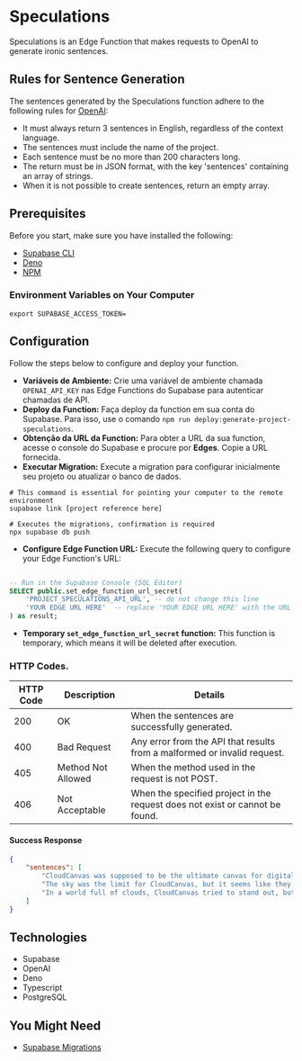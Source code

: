 # Speculations

Speculations is an Edge Function that makes requests to OpenAI to generate ironic sentences.

## Rules for Sentence Generation

The sentences generated by the Speculations function adhere to the following rules for [OpenAI](https://platform.openai.com/docs/guides/text-generation/chat-completions-api):

- It must always return 3 sentences in English, regardless of the context language.
- The sentences must include the name of the project.
- Each sentence must be no more than 200 characters long.
- The return must be in JSON format, with the key 'sentences' containing an array of strings.
- When it is not possible to create sentences, return an empty array.

## Prerequisites

Before you start, make sure you have installed the following:

- [Supabase CLI](https://supabase.com/docs/guides/cli)
- [Deno](https://deno.land/#installation)
- [NPM](https://www.npmjs.com/get-npm)

### Environment Variables on Your Computer

```shell
export SUPABASE_ACCESS_TOKEN=
```

## Configuration

Follow the steps below to configure and deploy your function.

* **Variáveis de Ambiente:** Crie uma variável de ambiente chamada `OPENAI_API_KEY` nas Edge Functions do Supabase para autenticar chamadas de API.
* **Deploy da Function:** Faça deploy da function em sua conta do Supabase. Para isso, use o comando `npm run deploy:generate-project-speculations`.
* **Obtenção da URL da Function:** Para obter a URL da sua function, acesse o console do Supabase e procure por **Edges**. Copie a URL fornecida.
* **Executar Migration:** Execute a migration para configurar inicialmente seu projeto ou atualizar o banco de dados.

```shell
# This command is essential for pointing your computer to the remote environment
supabase link [project reference here]
 
# Executes the migrations, confirmation is required
npx supabase db push 

```


* **Configure Edge Function URL:** Execute the following query to configure your Edge Function's URL:


```sql

-- Run in the Supabase Console (SQL Editor)
SELECT public.set_edge_function_url_secret(
    'PROJECT_SPECULATIONS_API_URL', -- do not change this line
    'YOUR EDGE URL HERE'  -- replace 'YOUR EDGE URL HERE' with the URL obtained earlier
) as result;

``````

* **Temporary `set_edge_function_url_secret` function:** This function is temporary, which means it will be deleted after execution.


### HTTP Codes.

| HTTP Code | Description              | Details                                                                    |
|-----------|--------------------------|----------------------------------------------------------------------------|
| 200       | OK                       | When the sentences are successfully generated.                             |
| 400       | Bad Request              | Any error from the API that results from a malformed or invalid request.   |
| 405       | Method Not Allowed       | When the method used in the request is not POST.                           |
| 406       | Not Acceptable           | When the specified project in the request does not exist or cannot be found. |


#### Success Response

```json
{
    "sentences": [
        "CloudCanvas was supposed to be the ultimate canvas for digital artists, but it ended up being just a cloud of disappointment.",
        "The sky was the limit for CloudCanvas, but it seems like they got lost in the fog of their own ambitions.",
        "In a world full of clouds, CloudCanvas tried to stand out, but it looks like their uniqueness got lost in the storm."
    ]
}

```

## Technologies

- Supabase
- OpenAI
- Deno
- Typescript
- PostgreSQL

## You Might Need

- [Supabase Migrations](https://supabase.com/docs/reference/cli/supabase-migration)

